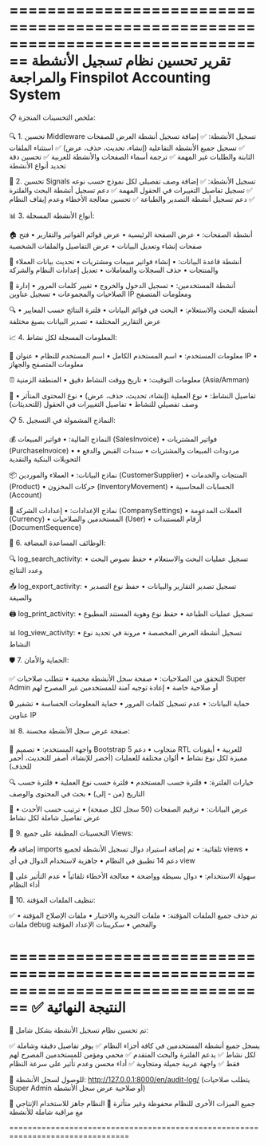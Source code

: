 ================================================================================
                    تقرير تحسين نظام تسجيل الأنشطة والمراجعة
                          Finspilot Accounting System
================================================================================

📋 ملخص التحسينات المنجزة:

🔍 1. تحسين Middleware تسجيل الأنشطة:
   ✅ إضافة تسجيل أنشطة العرض للصفحات
   ✅ تسجيل جميع الأنشطة التفاعلية (إنشاء، تحديث، حذف، عرض)
   ✅ استثناء الملفات الثابتة والطلبات غير المهمة
   ✅ ترجمة أسماء الصفحات والأنشطة للعربية
   ✅ تحسين دقة تحديد أنواع الأنشطة

🔗 2. تحسين Signals تسجيل الأنشطة:
   ✅ إضافة وصف تفصيلي لكل نموذج حسب نوعه
   ✅ تسجيل تفاصيل التغييرات في الحقول المهمة
   ✅ دعم تسجيل أنشطة البحث والفلترة
   ✅ دعم تسجيل أنشطة التصدير والطباعة
   ✅ تحسين معالجة الأخطاء وعدم إيقاف النظام

📊 3. أنواع الأنشطة المسجلة:

   🏠 أنشطة الصفحات:
   • عرض الصفحة الرئيسية
   • عرض قوائم الفواتير والتقارير
   • فتح صفحات إنشاء وتعديل البيانات
   • عرض التفاصيل والملفات الشخصية

   💾 أنشطة قاعدة البيانات:
   • إنشاء فواتير مبيعات ومشتريات
   • تحديث بيانات العملاء والمنتجات
   • حذف السجلات والمعاملات
   • تعديل إعدادات النظام والشركة

   🔐 أنشطة المستخدمين:
   • تسجيل الدخول والخروج
   • تغيير كلمات المرور
   • إدارة الصلاحيات والمجموعات
   • تسجيل عناوين IP ومعلومات المتصفح

   🔍 أنشطة البحث والاستعلام:
   • البحث في قوائم البيانات
   • فلترة النتائج حسب المعايير
   • عرض التقارير المختلفة
   • تصدير البيانات بصيغ مختلفة

📈 4. المعلومات المسجلة لكل نشاط:

   👤 معلومات المستخدم:
   • اسم المستخدم الكامل
   • اسم المستخدم للنظام
   • عنوان IP
   • معلومات المتصفح والجهاز

   ⏰ معلومات التوقيت:
   • تاريخ ووقت النشاط دقيق
   • المنطقة الزمنية (Asia/Amman)

   📄 تفاصيل النشاط:
   • نوع العملية (إنشاء، تحديث، حذف، عرض)
   • نوع المحتوى المتأثر
   • وصف تفصيلي للنشاط
   • تفاصيل التغييرات في الحقول (للتحديثات)

📋 5. النماذج المشمولة في التسجيل:

   💰 النماذج المالية:
   • فواتير المبيعات (SalesInvoice)
   • فواتير المشتريات (PurchaseInvoice)
   • مردودات المبيعات والمشتريات
   • سندات القبض والدفع
   • التحويلات البنكية والنقدية

   📦 نماذج البيانات:
   • العملاء والموردين (CustomerSupplier)
   • المنتجات والخدمات (Product)
   • حركات المخزون (InventoryMovement)
   • الحسابات المحاسبية (Account)

   🏢 نماذج الإعدادات:
   • إعدادات الشركة (CompanySettings)
   • العملات المدعومة (Currency)
   • المستخدمين والصلاحيات (User)
   • أرقام المستندات (DocumentSequence)

🔧 6. الوظائف المساعدة المضافة:

   🔍 log_search_activity:
   • تسجيل عمليات البحث والاستعلام
   • حفظ نصوص البحث وعدد النتائج

   📤 log_export_activity:
   • تسجيل تصدير التقارير والبيانات
   • حفظ نوع التصدير والصيغة

   🖨️ log_print_activity:
   • تسجيل عمليات الطباعة
   • حفظ نوع وهوية المستند المطبوع

   📊 log_view_activity:
   • تسجيل أنشطة العرض المخصصة
   • مرونة في تحديد نوع النشاط

🛡️ 7. الحماية والأمان:

   ✅ التحقق من الصلاحيات:
   • صفحة سجل الأنشطة محمية
   • تتطلب صلاحيات Super Admin أو صلاحية خاصة
   • إعادة توجيه آمنة للمستخدمين غير المصرح لهم

   🔒 حماية البيانات:
   • عدم تسجيل كلمات المرور
   • حماية المعلومات الحساسة
   • تشفير عناوين IP

📊 8. صفحة عرض سجل الأنشطة محسنة:

   🎨 واجهة المستخدم:
   • تصميم Bootstrap 5 متجاوب
   • دعم RTL للعربية
   • أيقونات مميزة لكل نوع نشاط
   • ألوان مختلفة للعمليات (أخضر للإنشاء، أصفر للتحديث، أحمر للحذف)

   🔍 خيارات الفلترة:
   • فلترة حسب المستخدم
   • فلترة حسب نوع العملية
   • فلترة حسب التاريخ (من - إلى)
   • بحث في المحتوى والوصف

   📄 عرض البيانات:
   • ترقيم الصفحات (50 سجل لكل صفحة)
   • ترتيب حسب الأحدث
   • عرض تفاصيل شاملة لكل نشاط

🎯 9. التحسينات المطبقة على جميع Views:

   📤 إضافة imports تلقائية:
   • تم إضافة استيراد دوال تسجيل الأنشطة لجميع views
   • دعم 14 تطبيق في النظام
   • جاهزية لاستخدام الدوال في أي view

   🔧 سهولة الاستخدام:
   • دوال بسيطة وواضحة
   • معالجة الأخطاء تلقائياً
   • عدم التأثير على أداء النظام

🧹 10. تنظيف الملفات المؤقتة:

   ✅ تم حذف جميع الملفات المؤقتة:
   • ملفات التجربة والاختبار
   • ملفات الإصلاح المؤقتة
   • ملفات debug والفحص
   • سكريبتات الإعداد المؤقتة

================================================================================
                              ✅ النتيجة النهائية
================================================================================

🎉 تم تحسين نظام تسجيل الأنشطة بشكل شامل:

✅ يسجل جميع أنشطة المستخدمين في كافة أجزاء النظام
✅ يوفر تفاصيل دقيقة وشاملة لكل نشاط
✅ يدعم الفلترة والبحث المتقدم
✅ محمي ومؤمن للمستخدمين المصرح لهم فقط
✅ واجهة عربية جميلة ومتجاوبة
✅ أداء محسن وعدم تأثير على سرعة النظام

🔗 للوصول لسجل الأنشطة:
   http://127.0.0.1:8000/en/audit-log/
   (يتطلب صلاحيات Super Admin أو صلاحية عرض سجل الأنشطة)

📝 جميع الميزات الأخرى للنظام محفوظة وغير متأثرة
🎯 النظام جاهز للاستخدام الإنتاجي مع مراقبة شاملة للأنشطة

================================================================================
